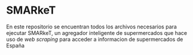 # SMARkeT
En este repositorio se encuentran todos los archivos necesarios para ejecutar SMARkeT, un agregador inteligente de supermercados que hace uso de *web scraping* para acceder a informacion de supermercados de España
